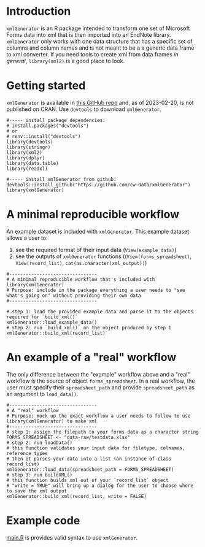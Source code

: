# Introduction

`xmlGenerator` is an R package intended to transform one set of Microsoft Forms data into xml that is then imported into an EndNote library. `xmlGenerator` only works with one data structure that has a specific set of columns and column names and is not meant to be a a generic data frame to xml converter. If you need tools to create xml from data frames *in general*, `library(xml2)` is a good place to look.  

# Getting started  

`xmlGenerator` is available in [this GitHub repo](https://github.com/cw-data/xmlGenerator) and, as of 2023-02-20, is not published on CRAN.
Use `devtools` to download `xmlGenerator`.

```{r setup}
#----- install package dependencies:
# install.packages("devtools")
# or
# renv::install("devtools")
library(devtools)
library(stringr)
library(xml2)
library(dplyr)
library(data.table)
library(readxl)

#----- install xmlGenerator from github:
devtools::install_github("https://github.com/cw-data/xmlGenerator")
library(xmlGenerator)
```

# A minimal reproducible workflow  

An example dataset is included with `xmlGenerator`. This example dataset allows a user to:  
1) see the required format of their input data (`View(example_data)`)
2) see the outputs of `xmlGenerator` functions ((`View(forms_spreadsheet)`, `View(record_list)`, `cat(as.character(xml_output))`)
```{r}
#--------------------------------
# A minimal reproducible workflow that's included with library(xmlGenerator)
# Purpose: include in the package everything a user needs to "see what's going on" without providing their own data
#--------------------------------

# step 1: load the provided example data and parse it to the objects required for `build_xml()`
xmlGenerator::load_example_data()
# step 2: run `build_xml()` on the object produced by step 1
xmlGenerator::build_xml(record_list)
```


# An example of a "real" workflow

The only difference between the "example" workflow above and a "real" workflow is the source of object `forms_spreadsheet`. In a real workflow, the user must specify their `spreadsheet_path` and provide `spreadsheet_path` as an argument to `load_data()`.  

```{r}
#--------------------------------
# A "real" workflow
# Purpose: mock up the exact workflow a user needs to follow to use library(xmlGenerator) to make xml
#--------------------------------
# step 1: assign the filepath to your forms data as a character string
FORMS_SPREADSHEET <- "data-raw/testdata.xlsx"
# step 2: run loadData()
# this function validates your input data for filetype, colnames, reference types
# then it parses your data into a list (an instance of class record_list)
xmlGenerator::load_data(spreadsheet_path = FORMS_SPREADSHEET)
# step 3: run buildXML()
# this function builds xml out of your `record_list` object
# "write = TRUE" will bring up a dialog for the user to choose where to save the xml output
xmlGenerator::build_xml(record_list, write = FALSE)
```

# Example code

[main.R](https://github.com/cw-data/xmlGenerator/blob/main/main.R) is provides valid syntax to use `xmlGenerator`.
